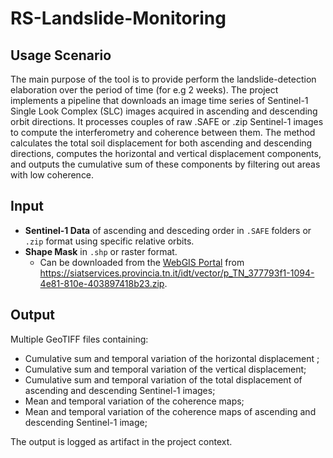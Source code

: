 # RS-Landslide-Monitoring

## Usage Scenario

The main purpose of the tool is to provide perform the landslide-detection elaboration over the period of time (for e.g 2 weeks). The project implements a pipeline that downloads an image time series of Sentinel-1 Single Look Complex (SLC) images acquired in ascending and descending orbit directions. It processes couples of raw .SAFE or .zip Sentinel-1 images to compute the interferometry and coherence between them. The method calculates the total soil displacement for both ascending and descending directions, computes the horizontal and vertical displacement components, and outputs the cumulative sum of these components by filtering out areas with low coherence.

## Input

- **Sentinel-1 Data** of ascending and desceding order in `.SAFE` folders or `.zip` format using specific relative orbits.
- **Shape Mask** in `.shp` or raster format.
  - Can be downloaded from the [WebGIS Portal](https://webgis.provincia.tn.it/) from https://siatservices.provincia.tn.it/idt/vector/p_TN_377793f1-1094-4e81-810e-403897418b23.zip.

## Output

Multiple GeoTIFF files containing:

- Cumulative sum and temporal variation of the horizontal displacement ;
- Cumulative sum and temporal variation of the vertical displacement;
- Cumulative sum and temporal variation of the total displacement of ascending and descending Sentinel-1 images;
- Mean and temporal variation of the coherence maps;
- Mean and temporal variation of the coherence maps of ascending and descending Sentinel-1 image;

The output is logged as artifact in the project context.

